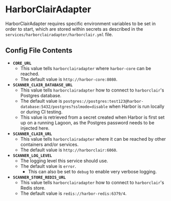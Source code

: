 # HarborClairAdapter

HarborClairAdapter requires specific environment variables to be set in order to start, which are stored within secrets as described in the `services/harborclairadapter/harborclair.yml` file.

## Config File Contents

* **`CORE_URL`**
  * This value tells `harborclairadapter` where `harbor-core` can be reached.
  * The default value is `http://harbor-core:8080`.
* **`SCANNER_CLAIR_DATABASE_URL`**
  * This value tells `harborclairadapter` how to connect to `harborclair`'s Postgres database.
  * The default value is `postgres://postgres:test123@harbor-database:5432/postgres?sslmode=disable` when Harbor is run locally or during CI testing.
  * This value is retrieved from a secret created when Harbor is first set up on a running Lagoon, as the Postgres password needs to be injected here.
* **`SCANNER_CLAIR_URL`**
  * This value tells `harborclairadapter` where it can be reached by other containers and/or services.
  * The default value is `http://harborclair:6060`.
* **`SCANNER_LOG_LEVEL`**
  * The logging level this service should use.
  * The default value is `error`.
    * This can also be set to `debug` to enable very verbose logging.
* **`SCANNER_STORE_REDIS_URL`**
  * This value tells `harborclairadapter` how to connect to `harborclair`'s Redis store.
  * The default value is `redis://harbor-redis:6379/4`.
